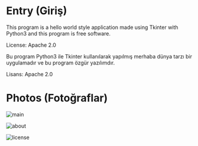 # Entry (Giriş)

This program is a hello world style application made using Tkinter with Python3 and this program is free software.

License: Apache 2.0


Bu program Python3 ile Tkinter kullanılarak yapılmış merhaba dünya tarzı bir uygulamadır ve bu program özgür yazılımdır.

Lisans: Apache 2.0


# Photos (Fotoğraflar)
![main](https://user-images.githubusercontent.com/82509753/161420065-08a51a8e-f81f-43d9-a3bd-19341bd04cb4.png)

![about](https://user-images.githubusercontent.com/82509753/161420073-babc1230-d23f-4523-9eff-c92877c060af.png)

![license](https://user-images.githubusercontent.com/82509753/161420260-1af45bbd-e985-48c8-94f8-fecd6c9235a3.png)
